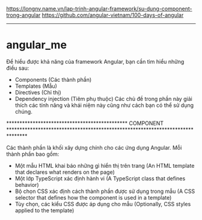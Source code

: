https://longnv.name.vn/lap-trinh-angular-framework/su-dung-component-trong-angular
https://github.com/angular-vietnam/100-days-of-angular

*****************************************************************************************************************************************
# angular_me
Để hiểu được khả năng của framework Angular, bạn cần tìm hiểu những điều sau:
  + Components (Các thành phần)
  + Templates (Mẫu)
  + Directives (Chỉ thị)
  + Dependency injection (Tiêm phụ thuộc)
Các chủ đề trong phần này giải thích các tính năng và khái niệm này cũng như cách bạn có thể sử dụng chúng.

********************************************** COMPONENT *******************************************************************************

Các thành phần là khối xây dựng chính cho các ứng dụng Angular. Mỗi thành phần bao gồm:

  + Một mẫu HTML khai báo những gì hiển thị trên trang (An HTML template that declares what renders on the page)
  + Một lớp TypeScript xác định hành vi (A TypeScript class that defines behavior)
  + Bộ chọn CSS xác định cách thành phần được sử dụng trong mẫu (A CSS selector that defines how the component is used in a template)
  + Tùy chọn, các kiểu CSS được áp dụng cho mẫu (Optionally, CSS styles applied to the template)
  
   
  
  
  
  
